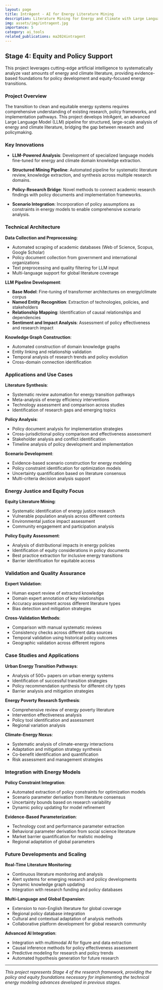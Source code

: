 ```yaml
---
layout: page
title: IntrAgent - AI for Energy Literature Mining
description: Literature Mining for Energy and Climate with Large Language Models (LLMs)
img: assets/img/intragent.jpg
importance: 5
category: ai_tools
related_publications: ma2024intragent
---
```


## Stage 4: Equity and Policy Support

This project leverages cutting-edge artificial intelligence to systematically analyze vast amounts of energy and climate literature, providing evidence-based foundations for policy development and equity-focused energy transitions.

### Project Overview

The transition to clean and equitable energy systems requires comprehensive understanding of existing research, policy frameworks, and implementation pathways. This project develops IntrAgent, an advanced Large Language Model (LLM) pipeline for structured, large-scale analysis of energy and climate literature, bridging the gap between research and policymaking.

### Key Innovations

- **LLM-Powered Analysis**: Development of specialized language models fine-tuned for energy and climate domain knowledge extraction.

- **Structured Mining Pipeline**: Automated pipeline for systematic literature review, knowledge extraction, and synthesis across multiple research domains.

- **Policy-Research Bridge**: Novel methods to connect academic research findings with policy documents and implementation frameworks.

- **Scenario Integration**: Incorporation of policy assumptions as constraints in energy models to enable comprehensive scenario analysis.

### Technical Architecture

**Data Collection and Preprocessing**:
- Automated scraping of academic databases (Web of Science, Scopus, Google Scholar)
- Policy document collection from government and international organizations
- Text preprocessing and quality filtering for LLM input
- Multi-language support for global literature coverage

**LLM Pipeline Development**:
- **Base Model**: Fine-tuning of transformer architectures on energy/climate corpus
- **Named Entity Recognition**: Extraction of technologies, policies, and stakeholders
- **Relationship Mapping**: Identification of causal relationships and dependencies
- **Sentiment and Impact Analysis**: Assessment of policy effectiveness and research impact

**Knowledge Graph Construction**:
- Automated construction of domain knowledge graphs
- Entity linking and relationship validation
- Temporal analysis of research trends and policy evolution
- Cross-domain connection identification

### Applications and Use Cases

**Literature Synthesis**:
- Systematic review automation for energy transition pathways
- Meta-analysis of energy efficiency interventions
- Technology assessment and comparison across studies
- Identification of research gaps and emerging topics

**Policy Analysis**:
- Policy document analysis for implementation strategies
- Cross-jurisdictional policy comparison and effectiveness assessment
- Stakeholder analysis and conflict identification
- Timeline analysis of policy development and implementation

**Scenario Development**:
- Evidence-based scenario construction for energy modeling
- Policy constraint identification for optimization models
- Uncertainty quantification based on literature consensus
- Multi-criteria decision analysis support

### Energy Justice and Equity Focus

**Equity Literature Mining**:
- Systematic identification of energy justice research
- Vulnerable population analysis across different contexts
- Environmental justice impact assessment
- Community engagement and participation analysis

**Policy Equity Assessment**:
- Analysis of distributional impacts in energy policies
- Identification of equity considerations in policy documents
- Best practice extraction for inclusive energy transitions
- Barrier identification for equitable access

### Validation and Quality Assurance

**Expert Validation**:
- Human expert review of extracted knowledge
- Domain expert annotation of key relationships
- Accuracy assessment across different literature types
- Bias detection and mitigation strategies

**Cross-Validation Methods**:
- Comparison with manual systematic reviews
- Consistency checks across different data sources
- Temporal validation using historical policy outcomes
- Geographic validation across different regions

### Case Studies and Applications

**Urban Energy Transition Pathways**:
- Analysis of 500+ papers on urban energy systems
- Identification of successful transition strategies
- Policy recommendation synthesis for different city types
- Barrier analysis and mitigation strategies

**Energy Poverty Research Synthesis**:
- Comprehensive review of energy poverty literature
- Intervention effectiveness analysis
- Policy tool identification and assessment
- Regional variation analysis

**Climate-Energy Nexus**:
- Systematic analysis of climate-energy interactions
- Adaptation and mitigation strategy synthesis
- Co-benefit identification and quantification
- Risk assessment and management strategies

### Integration with Energy Models

**Policy Constraint Integration**:
- Automated extraction of policy constraints for optimization models
- Scenario parameter derivation from literature consensus
- Uncertainty bounds based on research variability
- Dynamic policy updating for model refinement

**Evidence-Based Parameterization**:
- Technology cost and performance parameter extraction
- Behavioral parameter derivation from social science literature
- Market barrier quantification for realistic modeling
- Regional adaptation of global parameters

### Future Developments and Scaling

**Real-Time Literature Monitoring**:
- Continuous literature monitoring and analysis
- Alert systems for emerging research and policy developments
- Dynamic knowledge graph updating
- Integration with research funding and policy databases

**Multi-Language and Global Expansion**:
- Extension to non-English literature for global coverage
- Regional policy database integration
- Cultural and contextual adaptation of analysis methods
- Collaborative platform development for global research community

**Advanced AI Integration**:
- Integration with multimodal AI for figure and data extraction
- Causal inference methods for policy effectiveness assessment
- Predictive modeling for research and policy trends
- Automated hypothesis generation for future research

---

*This project represents Stage 4 of the research framework, providing the policy and equity foundations necessary for implementing the technical energy modeling advances developed in previous stages.*